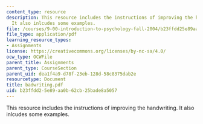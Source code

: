 ```yaml
---
content_type: resource
description: This resource includes the instructions of improving the handwriting.
  It also inlcudes some examples.
file: /courses/9-00-introduction-to-psychology-fall-2004/b23ffdd25e89aa0b62cb25bade8a5057_badwriting.pdf
file_type: application/pdf
learning_resource_types:
- Assignments
license: https://creativecommons.org/licenses/by-nc-sa/4.0/
ocw_type: OCWFile
parent_title: Assignments
parent_type: CourseSection
parent_uid: dea1f4a9-d78f-23eb-128d-58c8375dab2e
resourcetype: Document
title: badwriting.pdf
uid: b23ffdd2-5e89-aa0b-62cb-25bade8a5057
---
```

This resource includes the instructions of improving the handwriting. It also inlcudes some examples.
